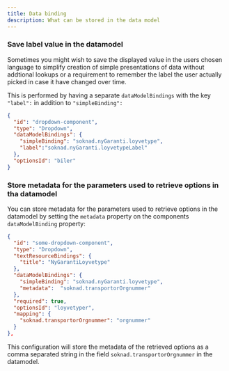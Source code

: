 ```yaml
---
title: Data binding
description: What can be stored in the data model
---
```


### Save label value in the datamodel
Sometimes you might wish to save the displayed value in the users chosen language to simplify creation of simple presentations of data without addtional lookups or a requirement to remember the label the user actually picked in case it have changed over time.

This is performed by having a separate ``dataModelBindings`` with the key ``"label":`` in addition to ``"simpleBinding":``

```json
{
  "id": "dropdown-component",
  "type": "Dropdown",
  "dataModelBindings": {
    "simpleBinding": "soknad.nyGaranti.loyvetype",
    "label":"soknad.nyGaranti.loyvetypeLabel"
  },
  "optionsId": "biler"
}
```

### Store metadata for the parameters used to retrieve options in tha datamodel

You can store metadata for the parameters used to retrieve options in the datamodel by setting the `metadata` property
on the components `dataModelBinding` property:

```json
{
  "id": "some-dropdown-component",
  "type": "Dropdown",
  "textResourceBindings": {
    "title": "NyGarantiLoyvetype"
  },
  "dataModelBindings": {
    "simpleBinding": "soknad.nyGaranti.loyvetype",
    "metadata":  "soknad.transportorOrgnummer"
  },
  "required": true,
  "optionsId": "loyvetyper",
  "mapping": {
    "soknad.transportorOrgnummer": "orgnummer"
  }
},
```

This configuration will store the metadata of the retrieved options as a comma separated string in the
field `soknad.transportorOrgnummer` in the datamodel.
